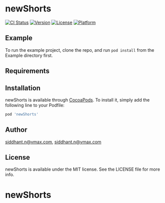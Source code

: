 # newShorts

[![CI Status](https://img.shields.io/travis/siddhant.n@vmax.com/newShorts.svg?style=flat)](https://travis-ci.org/siddhant.n@vmax.com/newShorts)
[![Version](https://img.shields.io/cocoapods/v/newShorts.svg?style=flat)](https://cocoapods.org/pods/newShorts)
[![License](https://img.shields.io/cocoapods/l/newShorts.svg?style=flat)](https://cocoapods.org/pods/newShorts)
[![Platform](https://img.shields.io/cocoapods/p/newShorts.svg?style=flat)](https://cocoapods.org/pods/newShorts)

## Example

To run the example project, clone the repo, and run `pod install` from the Example directory first.

## Requirements

## Installation

newShorts is available through [CocoaPods](https://cocoapods.org). To install
it, simply add the following line to your Podfile:

```ruby
pod 'newShorts'
```

## Author

siddhant.n@vmax.com, siddhant.n@vmax.com

## License

newShorts is available under the MIT license. See the LICENSE file for more info.
# newShorts
